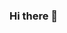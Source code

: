 ### Hi there 👋

<!-- ![JulianWitjaksono's GitHub stats](https://github-readme-stats.vercel.app/api?username=JulianWitjaksono&theme=radical)
 -->
